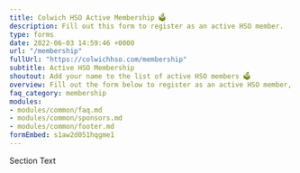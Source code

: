 ```yaml
---
title: Colwich HSO Active Membership 🗳
description: Fill out this form to register as an active HSO member.
type: forms
date: 2022-06-03 14:59:46 +0000
url: "/membership"
fullUrl: "https://colwichhso.com/membership"
subtitle: Active HSO Membership
shoutout: Add your name to the list of active HSO members 🗳
overview: Fill out the form below to register as an active HSO member, which includes you on communications related to voting and volunteering.
faq_category: membership
modules:
- modules/common/faq.md
- modules/common/sponsors.md
- modules/common/footer.md
formEmbed: s1aw2d051hqgme1
---
```

Section Text
